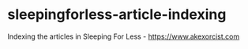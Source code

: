 # sleepingforless-article-indexing
Indexing the articles in Sleeping For Less - https://www.akexorcist.com
